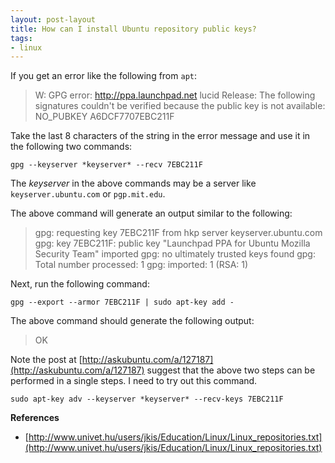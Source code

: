 ```yaml
---
layout: post-layout
title: How can I install Ubuntu repository public keys?
tags:
- linux
---
```


If you get an error like the following from `apt`:

>W: GPG error: http://ppa.launchpad.net lucid Release: The following signatures
>couldn't be verified because the public key is not available: NO_PUBKEY
>A6DCF7707EBC211F

Take the last 8 characters of the string in the error message and use it in the
following two commands:

    gpg --keyserver *keyserver* --recv 7EBC211F

The *keyserver* in the above commands may be a server like
`keyserver.ubuntu.com` or `pgp.mit.edu`.

The above command will generate an output similar to the following:

>gpg: requesting key 7EBC211F from hkp server keyserver.ubuntu.com
>gpg: key 7EBC211F: public key "Launchpad PPA for Ubuntu Mozilla Security Team" imported
>gpg: no ultimately trusted keys found
>gpg: Total number processed: 1
>gpg:               imported: 1  (RSA: 1)

Next, run the following command:

    gpg --export --armor 7EBC211F | sudo apt-key add -

The above command should generate the following output:

>OK

Note the post at [http://askubuntu.com/a/127187](http://askubuntu.com/a/127187)
suggest that the above two steps can be performed in a single steps. I need to
try out this command.

    sudo apt-key adv --keyserver *keyserver* --recv-keys 7EBC211F

**References**

- [http://www.univet.hu/users/jkis/Education/Linux/Linux_repositories.txt](http://www.univet.hu/users/jkis/Education/Linux/Linux_repositories.txt)

